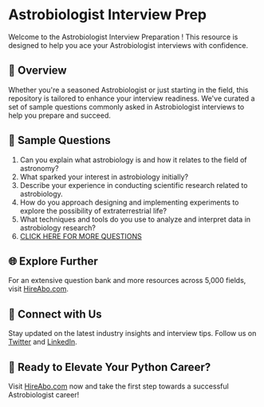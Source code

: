 # Astrobiologist Interview Prep

Welcome to the Astrobiologist Interview Preparation ! This resource is designed to help you ace your Astrobiologist interviews with confidence.

## 🚀 Overview

Whether you're a seasoned Astrobiologist or just starting in the field, this repository is tailored to enhance your interview readiness. We've curated a set of sample questions commonly asked in Astrobiologist interviews to help you prepare and succeed.

## 📝 Sample Questions

1. Can you explain what astrobiology is and how it relates to the field of astronomy?
2. What sparked your interest in astrobiology initially?
3. Describe your experience in conducting scientific research related to astrobiology.
4. How do you approach designing and implementing experiments to explore the possibility of extraterrestrial life?
5. What techniques and tools do you use to analyze and interpret data in astrobiology research?
6. [CLICK HERE FOR MORE QUESTIONS](https://hireabo.com/job/5_4_14/Astrobiologist)

## 🌐 Explore Further

For an extensive question bank and more resources across 5,000 fields, visit [HireAbo.com](https://www.hireabo.com).

## 📱 Connect with Us

Stay updated on the latest industry insights and interview tips. Follow us on [Twitter](https://twitter.com/hireabo) and [LinkedIn](https://www.linkedin.com/in/hire-abo-3609972a8/).

## 🚀 Ready to Elevate Your Python Career?

Visit [HireAbo.com](https://www.hireabo.com) now and take the first step towards a successful Astrobiologist career!